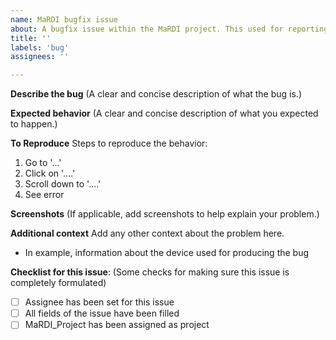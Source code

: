 ```yaml
---
name: MaRDI bugfix issue
about: A bugfix issue within the MaRDI project. This used for reporting bugs. For new features and enhancements, there is another template, called 'MaRDI standard issue' 
title: ''
labels: 'bug'
assignees: ''

---
```


**Describe the bug**
(A clear and concise description of what the bug is.)


**Expected behavior**
(A clear and concise description of what you expected to happen.)


**To Reproduce**
Steps to reproduce the behavior:
1. Go to '...'
2. Click on '....'
3. Scroll down to '....'
4. See error


**Screenshots**
(If applicable, add screenshots to help explain your problem.)


**Additional context**
Add any other context about the problem here.
- In example, information about the device used for producing the bug


**Checklist for this issue**: 
(Some checks for making sure this issue is completely formulated)
- [ ] Assignee has been set for this issue 
- [ ] All fields of the issue have been filled 
- [ ] MaRDI_Project has been assigned as project
